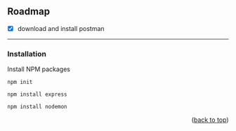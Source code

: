 ## Roadmap

- [x] download and install postman
---
### Installation
Install NPM packages
   ```
   npm init
   ```
   ```
   npm install express
   ```
   ```
   npm install nodemon
   ```
<p align="right">(<a href="#top">back to top</a>)</p>
